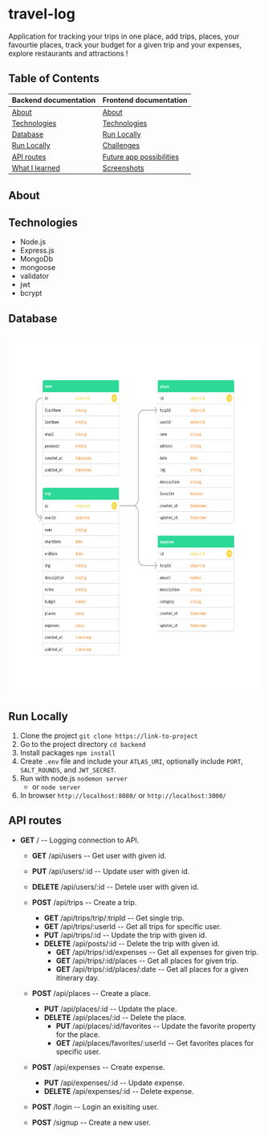# travel-log

Application for tracking your trips in one place, add trips, places, your favourtie places, track your budget for a given trip and your expenses, explore restaurants and attractions !

## Table of Contents

| Backend documentation             | Frontend documentation                     |
| :-------------------------------- | :----------------------------------------- |
| [About](#about)                   | [About](#about)                            |
| [Technologies](#technologies)     | [Technologies](#technologies)              |
| [Database](#database)             | [Run Locally](#run-locally)                |
| [Run Locally](#run-locally)       | [Challenges](#challenges)                  |
| [API routes](#api-routes)         | [Future app possibilities](#possibilities) |
| [What I learned](#what-i-learned) | [Screenshots](#screenshots)                |

## About

## Technologies

- Node.js
- Express.js
- MongoDb
- mongoose
- validator
- jwt
- bcrypt

## Database

   <br>
      <img src="/backend/public/images/database.png" width="800" height="700">

## Run Locally

1. Clone the project `git clone https://link-to-project`
2. Go to the project directory `cd backend`
3. Install packages `npm install`
4. Create `.env` file and include your `ATLAS_URI`, optionally include `PORT`, `SALT_ROUNDS`, and `JWT_SECRET`.
5. Run with node.js `nodemon server`
   - or `node server`
6. In browser `http://localhost:8080/` or `http://localhost:3000/`

## API routes

- **GET** / -- Logging connection to API.

  - **GET** /api/users -- Get user with given id.
  - **PUT** /api/users/:id -- Update user with given id.
  - **DELETE** /api/users/:id -- Detele user with given id.

  - **POST** /api/trips -- Create a trip.

    - **GET** /api/trips/trip/:tripId -- Get single trip.
    - **GET** /api/trips/:userId -- Get all trips for specific user.
    - **PUT** /api/trips/:id -- Update the trip with given id.
    - **DELETE** /api/posts/:id -- Delete the trip with given id.
      - **GET** /api/trips/:id/expenses -- Get all expenses for given trip.
      - **GET** /api/trips/:id/places -- Get all places for given trip.
      - **GET** /api/trips/:id/places/:date -- Get all places for a given itinerary day.

  - **POST** /api/places -- Create a place.

    - **PUT** /api/places/:id -- Update the place.
    - **DELETE** /api/places/:id -- Delete the place.
      - **PUT** /api/places/:id/favorites -- Update the favorite property for the place.
      - **GET** /api/places/favorites/:userId -- Get favorites places for specific user.

  - **POST** /api/expenses -- Create expense.

    - **PUT** /api/expenses/:id -- Update expense.
    - **DELETE** /api/expenses/:id -- Delete expense.

  - **POST** /login -- Login an exisiting user.
  - **POST** /signup -- Create a new user.
